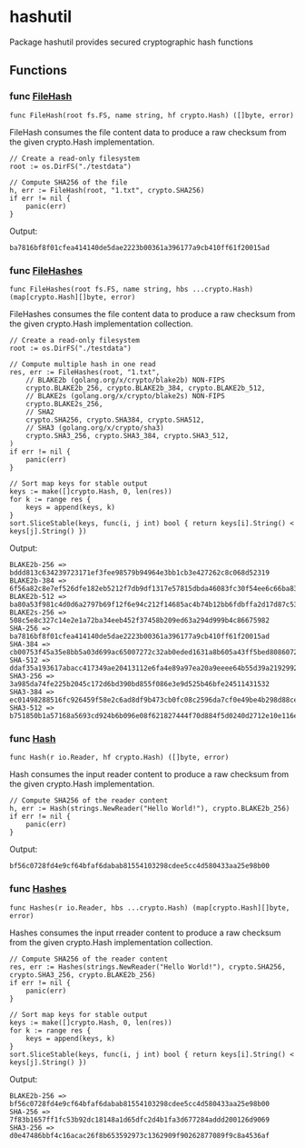 # hashutil

Package hashutil provides secured cryptographic hash functions

## Functions

### func [FileHash](file.go#L14)

`func FileHash(root fs.FS, name string, hf crypto.Hash) ([]byte, error)`

FileHash consumes the file content data to produce a raw checksum from the
given crypto.Hash implementation.

```golang
// Create a read-only filesystem
root := os.DirFS("./testdata")

// Compute SHA256 of the file
h, err := FileHash(root, "1.txt", crypto.SHA256)
if err != nil {
    panic(err)
}
```

 Output:

```
ba7816bf8f01cfea414140de5dae2223b00361a396177a9cb410ff61f20015ad
```

### func [FileHashes](file.go#L56)

`func FileHashes(root fs.FS, name string, hbs ...crypto.Hash) (map[crypto.Hash][]byte, error)`

FileHashes consumes the file content data to produce a raw checksum from the
given crypto.Hash implementation collection.

```golang
// Create a read-only filesystem
root := os.DirFS("./testdata")

// Compute multiple hash in one read
res, err := FileHashes(root, "1.txt",
    // BLAKE2b (golang.org/x/crypto/blake2b) NON-FIPS
    crypto.BLAKE2b_256, crypto.BLAKE2b_384, crypto.BLAKE2b_512,
    // BLAKE2s (golang.org/x/crypto/blake2s) NON-FIPS
    crypto.BLAKE2s_256,
    // SHA2
    crypto.SHA256, crypto.SHA384, crypto.SHA512,
    // SHA3 (golang.org/x/crypto/sha3)
    crypto.SHA3_256, crypto.SHA3_384, crypto.SHA3_512,
)
if err != nil {
    panic(err)
}

// Sort map keys for stable output
keys := make([]crypto.Hash, 0, len(res))
for k := range res {
    keys = append(keys, k)
}
sort.SliceStable(keys, func(i, j int) bool { return keys[i].String() < keys[j].String() })
```

 Output:

```
BLAKE2b-256 => bddd813c634239723171ef3fee98579b94964e3bb1cb3e427262c8c068d52319
BLAKE2b-384 => 6f56a82c8e7ef526dfe182eb5212f7db9df1317e57815dbda46083fc30f54ee6c66ba83be64b302d7cba6ce15bb556f4
BLAKE2b-512 => ba80a53f981c4d0d6a2797b69f12f6e94c212f14685ac4b74b12bb6fdbffa2d17d87c5392aab792dc252d5de4533cc9518d38aa8dbf1925ab92386edd4009923
BLAKE2s-256 => 508c5e8c327c14e2e1a72ba34eeb452f37458b209ed63a294d999b4c86675982
SHA-256 => ba7816bf8f01cfea414140de5dae2223b00361a396177a9cb410ff61f20015ad
SHA-384 => cb00753f45a35e8bb5a03d699ac65007272c32ab0eded1631a8b605a43ff5bed8086072ba1e7cc2358baeca134c825a7
SHA-512 => ddaf35a193617abacc417349ae20413112e6fa4e89a97ea20a9eeee64b55d39a2192992a274fc1a836ba3c23a3feebbd454d4423643ce80e2a9ac94fa54ca49f
SHA3-256 => 3a985da74fe225b2045c172d6bd390bd855f086e3e9d525b46bfe24511431532
SHA3-384 => ec01498288516fc926459f58e2c6ad8df9b473cb0fc08c2596da7cf0e49be4b298d88cea927ac7f539f1edf228376d25
SHA3-512 => b751850b1a57168a5693cd924b6b096e08f621827444f70d884f5d0240d2712e10e116e9192af3c91a7ec57647e3934057340b4cf408d5a56592f8274eec53f0
```

### func [Hash](reader.go#L15)

`func Hash(r io.Reader, hf crypto.Hash) ([]byte, error)`

Hash consumes the input reader content to produce a raw checksum from the
given crypto.Hash implementation.

```golang
// Compute SHA256 of the reader content
h, err := Hash(strings.NewReader("Hello World!"), crypto.BLAKE2b_256)
if err != nil {
    panic(err)
}
```

 Output:

```
bf56c0728fd4e9cf64bfaf6dabab81554103298cdee5cc4d580433aa25e98b00
```

### func [Hashes](reader.go#L44)

`func Hashes(r io.Reader, hbs ...crypto.Hash) (map[crypto.Hash][]byte, error)`

Hashes consumes the input rreader content to produce a raw checksum from the
given crypto.Hash implementation collection.

```golang
// Compute SHA256 of the reader content
res, err := Hashes(strings.NewReader("Hello World!"), crypto.SHA256, crypto.SHA3_256, crypto.BLAKE2b_256)
if err != nil {
    panic(err)
}

// Sort map keys for stable output
keys := make([]crypto.Hash, 0, len(res))
for k := range res {
    keys = append(keys, k)
}
sort.SliceStable(keys, func(i, j int) bool { return keys[i].String() < keys[j].String() })
```

 Output:

```
BLAKE2b-256 => bf56c0728fd4e9cf64bfaf6dabab81554103298cdee5cc4d580433aa25e98b00
SHA-256 => 7f83b1657ff1fc53b92dc18148a1d65dfc2d4b1fa3d677284addd200126d9069
SHA3-256 => d0e47486bbf4c16acac26f8b653592973c1362909f90262877089f9c8a4536af
```


